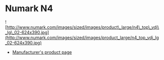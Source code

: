 # Numark N4

![http://www.numark.com/images/sized/images/product\_large/n4\_top\_vdj\_lg\_02-624x390.jpg](http://www.numark.com/images/sized/images/product_large/n4_top_vdj_lg_02-624x390.jpg)

  - [Manufacturer's product page](http://www.numark.com/product/n4)
